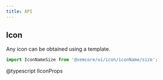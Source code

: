```yaml
---
title: API
---
```


## Icon

Any icon can be obtained using a template.

```js
import IconNameSize from '@semcore/ui/icon/iconName/size';
```

@typescript IIconProps
